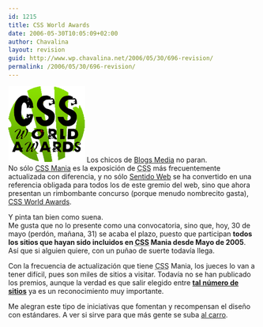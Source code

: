 ```yaml
---
id: 1215
title: CSS World Awards
date: 2006-05-30T10:05:09+02:00
author: Chavalina
layout: revision
guid: http://www.wp.chavalina.net/2006/05/30/696-revision/
permalink: /2006/05/30/696-revision/
---
```

<img class="imgizqda" src="/imagenes/fotos/css-world-awards-logo.gif" alt="CSS World Awards" /> Los chicos de <a href="http://blogsmedia.com/" target="_blank">Blogs Media</a> no paran.  
No sólo <a href="http://cssmania.com/" target="_blank">CSS Mania</a> es la exposición de <acronym title="Cascade Style Sheets">CSS</acronym> más frecuentemente actualizada con diferencia, y no sólo <a href="http://sentidoweb.com/" target="_blank">Sentido Web</a> se ha convertido en una referencia obligada para todos los de este gremio del web, sino que ahora presentan un rimbombante concurso (porque menudo nombrecito gasta), <a href="http://awards.cssmania.com/" target="_blank">CSS World Awards</a>.

Y pinta tan bien como suena.  
Me gusta que no lo presente como una convocatoria, sino que, hoy, 30 de mayo (perdón, mañana, 31) se acaba el plazo, puesto que participan **todos los sitios que hayan sido incluidos en <acronym title="Cascade Style Sheets">CSS</acronym> Mania desde Mayo de 2005**. Así que si alguien quiere, con un puñao de suerte todavía llega.

Con la frecuencia de actualización que tiene <acronym title="Cascade Style Sheets">CSS</acronym> Mania, los jueces lo van a tener difícil, pues son miles de sitios a visitar. Todavía no se han publicado los premios, aunque la verdad es que salir elegido entre **<a href="http://cssmania.com/galleries/" target="_blank">tal número de sitios</a>** ya es un reconocimiento muy importante.

Me alegran este tipo de iniciativas que fomentan y recompensan el diseño con estándares. A ver si sirve para que más gente se suba <a href="http://www.w3.org/" target="_blank">al carro</a>.
